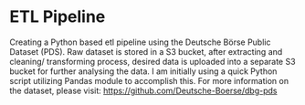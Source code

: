 # ETL Pipeline
Creating a Python based etl pipeline using the Deutsche Börse Public Dataset (PDS).
Raw dataset is stored in a S3 bucket, after extracting and cleaning/ transforming process, desired data is uploaded into a separate S3 bucket for further analysing the data.
I am initially using a quick Python script utilizing Pandas module to accomplish this. 
For more information on the dataset, please visit: https://github.com/Deutsche-Boerse/dbg-pds
